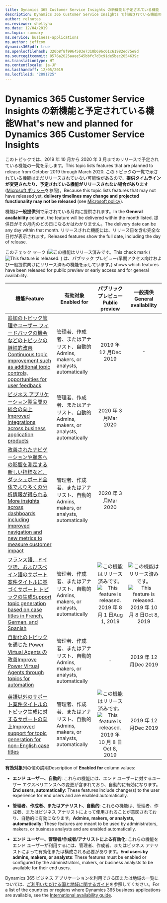 ```yaml
---
title: Dynamics 365 Customer Service Insights の新機能と予定されている機能 (2019 年リリース ウェーブ 2)
description: Dynamics 365 Customer Service Insights で計画されている機能の概要。
author: relnotes
ms.reviewer: shellyha
ms.date: 12/04/2019
ms.topic: summary
ms.service: business-applications
ms.author: jeffcom
dynamics365pdf: true
ms.openlocfilehash: 320b8f8f9964503e7310b696c61c61982ed75e8d
ms.sourcegitcommit: 8576a2025aaee545bbfc7d3c91de5bec2054639c
ms.translationtype: HT
ms.contentlocale: ja-JP
ms.lasthandoff: 12/05/2019
ms.locfileid: "2891725"
---
```

# <a name="whats-new-and-planned-for-dynamics-365-customer-service-insights"></a><span data-ttu-id="8e17d-103">Dynamics 365 Customer Service Insights の新機能と予定されている機能</span><span class="sxs-lookup"><span data-stu-id="8e17d-103">What's new and planned for Dynamics 365 Customer Service Insights</span></span>

<span data-ttu-id="8e17d-104">このトピックでは、2019 年 10 月から 2020 年 3 月までのリリースで予定されている機能の一覧を示します。</span><span class="sxs-lookup"><span data-stu-id="8e17d-104">This topic lists features that are planned to release from October 2019 through March 2020.</span></span> <span data-ttu-id="8e17d-105">このトピックの一覧で示されている機能はまだリリースされていない可能性があるので、**提供タイムラインが変更されたり、予定されている機能がリリースされない場合があります** ([Microsoft ポリシー](https://go.microsoft.com/fwlink/p/?linkid=2007332)を参照)。</span><span class="sxs-lookup"><span data-stu-id="8e17d-105">Because this topic lists features that may not have released yet, **delivery timelines may change and projected functionality may not be released** (see [Microsoft policy](https://go.microsoft.com/fwlink/p/?linkid=2007332)).</span></span>

<span data-ttu-id="8e17d-106">機能は**一般提供**列で示されている月内に提供されます。</span><span class="sxs-lookup"><span data-stu-id="8e17d-106">In the **General availability** column, the feature will be delivered within the month listed.</span></span> <span data-ttu-id="8e17d-107">提供日がその月内のどの日になるかはわかりません。</span><span class="sxs-lookup"><span data-stu-id="8e17d-107">The delivery date can be any day within that month.</span></span> <span data-ttu-id="8e17d-108">リリースされた機能には、リリース日を含む完全な日付が表示されます。</span><span class="sxs-lookup"><span data-stu-id="8e17d-108">Released features show the full date, including the day of release.</span></span>

<span data-ttu-id="8e17d-109">このチェック マーク (![この機能はリリース済みです。](/dynamics365-release-plan/media/green-checkmark.png "この機能はリリース済みです。")</span><span class="sxs-lookup"><span data-stu-id="8e17d-109">This check mark (![This feature is released.](/dynamics365-release-plan/media/green-checkmark.png "This feature is released.")</span></span> <span data-ttu-id="8e17d-110">) は、パブリック プレビュー/早期アクセス向けおよび一般提供向けにリリース済みの機能を示しています。</span><span class="sxs-lookup"><span data-stu-id="8e17d-110">) shows which features have been released for public preview or early access and for general availability.</span></span>

| <span data-ttu-id="8e17d-111">機能</span><span class="sxs-lookup"><span data-stu-id="8e17d-111">Feature</span></span>    | <span data-ttu-id="8e17d-112">有効対象</span><span class="sxs-lookup"><span data-stu-id="8e17d-112">Enabled for</span></span>    |  <span data-ttu-id="8e17d-113">パブリック プレビュー</span><span class="sxs-lookup"><span data-stu-id="8e17d-113">Public preview</span></span> |  <span data-ttu-id="8e17d-114">一般提供</span><span class="sxs-lookup"><span data-stu-id="8e17d-114">General availability</span></span> | 
| ---------- |---------------- | :---------------: |:--------------: |
| [<span data-ttu-id="8e17d-115">追加のトピック管理やユーザー フィードバックの機会などのトピックの継続的改善</span><span class="sxs-lookup"><span data-stu-id="8e17d-115">Continuous topic improvement such as additional topic controls, opportunities for user feedback</span></span>](continuous-topic-improvement-such-as-additional-topic-controls-opportunities-user-feedback.md) | <span data-ttu-id="8e17d-116">管理者、作成者、またはアナリスト、自動的</span><span class="sxs-lookup"><span data-stu-id="8e17d-116">Admins, makers, or analysts, automatically</span></span>| <span data-ttu-id="8e17d-117">2019 年 12 月</span><span class="sxs-lookup"><span data-stu-id="8e17d-117">Dec 2019</span></span>|- | 
| [<span data-ttu-id="8e17d-118">ビジネス アプリケーション製品間の統合の向上</span><span class="sxs-lookup"><span data-stu-id="8e17d-118">Improved integrations across business application products</span></span>](improved-integrations-across-business-application-products.md) | <span data-ttu-id="8e17d-119">管理者、作成者、またはアナリスト、自動的</span><span class="sxs-lookup"><span data-stu-id="8e17d-119">Admins, makers, or analysts, automatically</span></span>| <span data-ttu-id="8e17d-120">2020 年 3 月</span><span class="sxs-lookup"><span data-stu-id="8e17d-120">Mar 2020</span></span>| | 
| [<span data-ttu-id="8e17d-121">改善されたナビゲーションや顧客への影響を測定する新しい指標など、ダッシュボード全体でより多くの分析情報が得られる</span><span class="sxs-lookup"><span data-stu-id="8e17d-121">More insights across dashboards including improved navigation and new metrics to measure customer impact</span></span>](additional-ai-capabilities-such-as-anomaly-detection-prediction-sentiment-analysis.md) | <span data-ttu-id="8e17d-122">管理者、作成者、またはアナリスト、自動的</span><span class="sxs-lookup"><span data-stu-id="8e17d-122">Admins, makers, or analysts, automatically</span></span>| <span data-ttu-id="8e17d-123">2020 年 3 月</span><span class="sxs-lookup"><span data-stu-id="8e17d-123">Mar 2020</span></span>| | 
| [<span data-ttu-id="8e17d-124">フランス語、ドイツ語、およびスペイン語のサポート案件タイトルに基づくサポート トピックの生成</span><span class="sxs-lookup"><span data-stu-id="8e17d-124">Support topic generation based on case titles in French, German, and Spanish</span></span>](support-topic-generation-based-case-titles-french-german-spanish.md) | <span data-ttu-id="8e17d-125">管理者、作成者、またはアナリスト、自動的</span><span class="sxs-lookup"><span data-stu-id="8e17d-125">Admins, makers, or analysts, automatically</span></span>| <span data-ttu-id="8e17d-126">![この機能はリリース済みです。](/dynamics365-release-plan/media/green-checkmark.png "この機能はリリース済みです。")</span><span class="sxs-lookup"><span data-stu-id="8e17d-126">![This feature is released.](/dynamics365-release-plan/media/green-checkmark.png "This feature is released.")</span></span> <span data-ttu-id="8e17d-127">2019 年 8 月 1 日</span><span class="sxs-lookup"><span data-stu-id="8e17d-127">Aug 1, 2019</span></span>|<span data-ttu-id="8e17d-128">![この機能はリリース済みです。](/dynamics365-release-plan/media/green-checkmark.png "この機能はリリース済みです。")</span><span class="sxs-lookup"><span data-stu-id="8e17d-128">![This feature is released.](/dynamics365-release-plan/media/green-checkmark.png "This feature is released.")</span></span> <span data-ttu-id="8e17d-129">2019 年 10 月 8 日</span><span class="sxs-lookup"><span data-stu-id="8e17d-129">Oct 8, 2019</span></span> | 
| [<span data-ttu-id="8e17d-130">自動化のトピックを通じた Power Virtual Agents の改善</span><span class="sxs-lookup"><span data-stu-id="8e17d-130">Improve Power Virtual Agents through topics for automation</span></span>](improve-dynamics-365-virtual-agent-customer-service-through-topics-automation.md) | <span data-ttu-id="8e17d-131">管理者、作成者、またはアナリスト、自動的</span><span class="sxs-lookup"><span data-stu-id="8e17d-131">Admins, makers, or analysts, automatically</span></span>| -|<span data-ttu-id="8e17d-132">2019 年 12 月</span><span class="sxs-lookup"><span data-stu-id="8e17d-132">Dec 2019</span></span> | 
| [<span data-ttu-id="8e17d-133">英語以外のサポート案件タイトルのトピック生成に対するサポートの向上</span><span class="sxs-lookup"><span data-stu-id="8e17d-133">Improved support for topic generation for non-English case titles</span></span>](improved-support-topic-generation-non-english-case-titles.md) | <span data-ttu-id="8e17d-134">管理者、作成者、またはアナリスト、自動的</span><span class="sxs-lookup"><span data-stu-id="8e17d-134">Admins, makers, or analysts, automatically</span></span>| <span data-ttu-id="8e17d-135">![この機能はリリース済みです。](/dynamics365-release-plan/media/green-checkmark.png "この機能はリリース済みです。")</span><span class="sxs-lookup"><span data-stu-id="8e17d-135">![This feature is released.](/dynamics365-release-plan/media/green-checkmark.png "This feature is released.")</span></span> <span data-ttu-id="8e17d-136">2019 年 10 月 8 日</span><span class="sxs-lookup"><span data-stu-id="8e17d-136">Oct 8, 2019</span></span>|<span data-ttu-id="8e17d-137">2019 年 12 月</span><span class="sxs-lookup"><span data-stu-id="8e17d-137">Dec 2019</span></span> | 

<span data-ttu-id="8e17d-138">**有効対象**列の値の説明</span><span class="sxs-lookup"><span data-stu-id="8e17d-138">Description of **Enabled for** column values:</span></span>

- <span data-ttu-id="8e17d-139">**エンド ユーザー、自動的**: これらの機能には、エンド ユーザーに対するユーザー エクスペリエンスへの変更が含まれており、自動的に有効になります。</span><span class="sxs-lookup"><span data-stu-id="8e17d-139">**End users, automatically**: These features include change(s) to the user experience for end users and are enabled automatically.</span></span>

- <span data-ttu-id="8e17d-140">**管理者、作成者、またはアナリスト、自動的**: これらの機能は、管理者、作成者、またはビジネス アナリストによって使用されることが意図されており、自動的に有効になります。</span><span class="sxs-lookup"><span data-stu-id="8e17d-140">**Admins, makers, or analysts, automatically**: These features are meant to be used by administrators, makers, or business analysts and are enabled automatically.</span></span>

- <span data-ttu-id="8e17d-141">**エンド ユーザー、管理者/作成者/アナリストによる有効化**: これらの機能をエンド ユーザーが利用するには、管理者、作成者、またはビジネス アナリストによって有効化または構成される必要があります。</span><span class="sxs-lookup"><span data-stu-id="8e17d-141">**End users by admins, makers, or analysts**: These features must be enabled or configured by the administrators, makers, or business analysts to be available for their end users.</span></span>


<span data-ttu-id="8e17d-142">Dynamics 365 ビジネス アプリケーションを利用できる国または地域の一覧については、[ご利用いただける国と地域に関するガイド](https://aka.ms/dynamics_365_international_availability_deck)を参照してください。</span><span class="sxs-lookup"><span data-stu-id="8e17d-142">For a list of the countries or regions where Dynamics 365 business applications are available, see the [International availability guide](https://aka.ms/dynamics_365_international_availability_deck).</span></span> 
